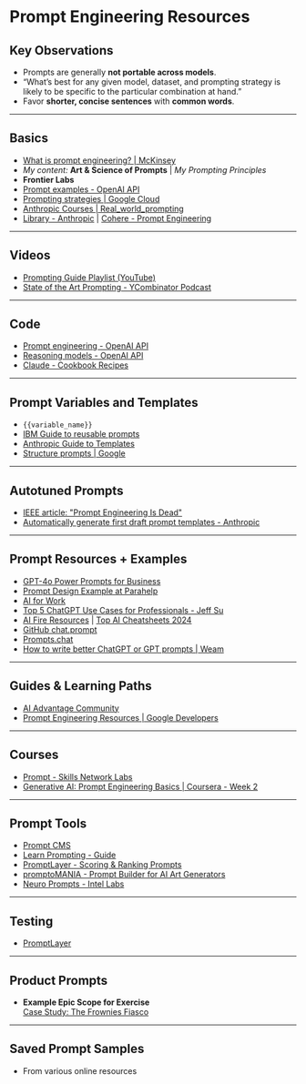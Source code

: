 # Prompt Engineering Resources

## Key Observations

- Prompts are generally **not portable across models**.
- “What’s best for any given model, dataset, and prompting strategy is likely to be specific to the particular combination at hand.”
- Favor **shorter, concise sentences** with **common words**.

---

## Basics

- [What is prompt engineering? | McKinsey](https://www.mckinsey.com)
- *My content:* **Art & Science of Prompts** | *My Prompting Principles*
- **Frontier Labs**
- [Prompt examples - OpenAI API](https://platform.openai.com/docs/guides/gpt-best-practices)
- [Prompting strategies | Google Cloud](https://cloud.google.com/vertex-ai/docs/generative-ai/model-prompting)
- [Anthropic Courses | Real_world_prompting](https://github.com/anthropics/courses/tree/master/real_world_prompting)
- [Library - Anthropic](https://docs.anthropic.com/claude) | [Cohere - Prompt Engineering](https://docs.cohere.com/docs/prompt-engineering)

---

## Videos

- [Prompting Guide Playlist (YouTube)](https://www.youtube.com/results?search_query=prompting+guide)
- [State of the Art Prompting - YCombinator Podcast](https://www.youtube.com/watch?v=DL82mGde6wo)
---

## Code

- [Prompt engineering - OpenAI API](https://platform.openai.com/docs/guides/gpt-best-practices)
- [Reasoning models - OpenAI API](https://platform.openai.com/docs/guides/reasoning)
- [Claude - Cookbook Recipes](https://docs.anthropic.com/claude/docs/prompt-library)

---

## Prompt Variables and Templates

- `{{variable_name}}`
- [IBM Guide to reusable prompts](https://www.ibm.com/blog/prompt-engineering/)
- [Anthropic Guide to Templates](https://docs.anthropic.com/claude/docs/prompt-library)
- [Structure prompts | Google](https://cloud.google.com/vertex-ai/docs/generative-ai/model-prompting)

---

## Autotuned Prompts

- [IEEE article: "Prompt Engineering Is Dead"](https://spectrum.ieee.org/prompt-engineering-is-dead)
- [Automatically generate first draft prompt templates - Anthropic](https://github.com/anthropics/courses/blob/master/real_world_prompting/01_prompting_recap.ipynb)

---

## Prompt Resources + Examples

- [GPT-4o Power Prompts for Business](https://lawtonsolutions.com/How-To-AI/)
- [Prompt Design Example at Parahelp](https://parahelp.com/blog/prompt-design)
- [AI for Work](https://www.aiforwork.co/)
- [Top 5 ChatGPT Use Cases for Professionals - Jeff Su](https://www.jeffsu.org/top-5-chatgpt-use-cases-for-professionals/)
- [AI Fire Resources](https://www.aifire.co/c/ai-learning-resources) | [Top AI Cheatsheets 2024](https://www.aifire.co/p/top-ai-cheatsheets-2024)
- [GitHub chat.prompt](https://github.com/f/awesome-chatgpt-prompts)
- [Prompts.chat](https://prompts.chat)
- [How to write better ChatGPT or GPT prompts | Weam](https://weam.ai/blog/prompts/how-to-write-better-chat-gpt-or-gpt-prompts/)

---

## Guides & Learning Paths

- [AI Advantage Community](https://aicommunity.ai/)
- [Prompt Engineering Resources | Google Developers](https://developers.google.com/machine-learning/resources/prompt-eng)

---

## Courses

- [Prompt - Skills Network Labs](https://labs.cognitiveclass.ai/)
- [Generative AI: Prompt Engineering Basics | Coursera - Week 2](https://www.coursera.org/learn/prompt-engineering)

---

## Prompt Tools

- [Prompt CMS](https://www.promptcms.com/)
- [Learn Prompting - Guide](https://learnprompting.org/)
- [PromptLayer - Scoring & Ranking Prompts](https://www.promptlayer.com/)
- [promptoMANIA - Prompt Builder for AI Art Generators](https://prompmania.com/)
- [Neuro Prompts - Intel Labs](https://intellabs.github.io/multimodal_cognitive_ai/neuro_prompts/)

---

## Testing

- [PromptLayer](https://www.promptlayer.com/)

---

## Product Prompts

- **Example Epic Scope for Exercise**  
  [Case Study: The Frownies Fiasco](https://product-managers-building-ai-products-sk2280913-2b88aaf6477a6ba.gitlab.io/readings/Case-Study-The-Frownies-Fiasco.md.html)

---

## Saved Prompt Samples

- From various online resources
